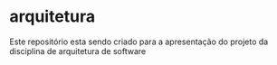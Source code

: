 # arquitetura
Este repositório esta sendo criado para a apresentação do projeto da disciplina de arquitetura de software
